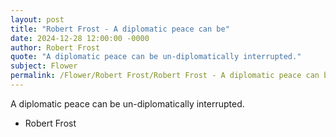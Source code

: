 ```yaml
---
layout: post
title: "Robert Frost - A diplomatic peace can be"
date: 2024-12-28 12:00:00 -0000
author: Robert Frost
quote: "A diplomatic peace can be un-diplomatically interrupted."
subject: Flower
permalink: /Flower/Robert Frost/Robert Frost - A diplomatic peace can be
---
```


A diplomatic peace can be un-diplomatically interrupted.

- Robert Frost
